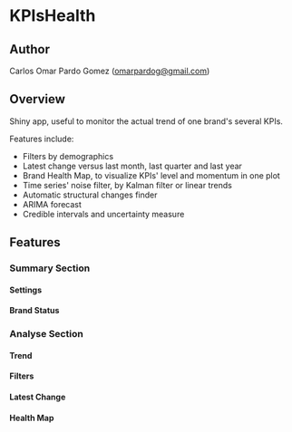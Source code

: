 # KPIsHealth

## Author

Carlos Omar Pardo Gomez (omarpardog@gmail.com)

## Overview

Shiny app, useful to monitor the actual trend of one brand's several KPIs.

Features include:
- Filters by demographics
- Latest change versus last month, last quarter and last year
- Brand Health Map, to visualize KPIs' level and momentum in one plot
- Time series' noise filter, by Kalman filter or linear trends
- Automatic structural changes finder
- ARIMA forecast
- Credible intervals and uncertainty measure

## Features

### Summary Section

#### Settings

#### Brand Status

### Analyse Section

#### Trend

#### Filters

#### Latest Change

#### Health Map



